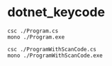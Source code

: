 # dotnet_keycode
```
csc ./Program.cs
mono ./Program.exe

csc ./ProgramWithScanCode.cs
mono ./ProgramWithScanCode.exe
```
